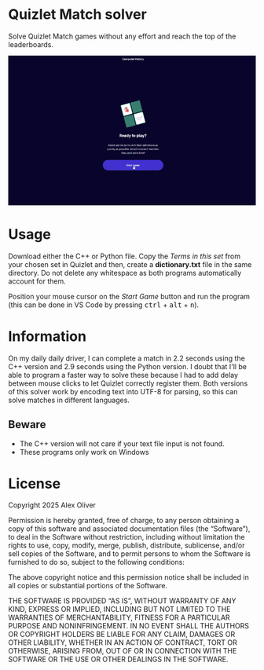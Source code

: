 # Quizlet Match solver

Solve Quizlet Match games without any effort and reach the top of the leaderboards.

![Alt Text](https://github.com/xelaoliver/quizlet-match-solver/blob/main/quizlet.gif)

# Usage

Download either the C++ or Python file. Copy the *Terms in this set* from your chosen set in Quizlet and then, create a **dictionary.txt** file in the same directory. Do not delete any whitespace as both programs automatically account for them.

Position your mouse cursor on the *Start Game* button and run the program (this can be done in VS Code by pressing <kbd>ctrl</kbd> + <kbd>alt</kbd> + <kbd>n</kbd>).

# Information

On my daily daily driver, I can complete a match in 2.2 seconds using the C++ version and 2.9 seconds using the Python version. I doubt that I'll be able to program a faster way to solve these because I had to add delay between mouse clicks to let Quizlet correctly register them. Both versions of this solver work by encoding text into UTF-8 for parsing, so this can solve matches in different languages.

## Beware

- The C++ version will not care if your text file input is not found.
- These programs only work on Windows

# License

Copyright 2025 Alex Oliver

Permission is hereby granted, free of charge, to any person obtaining a copy of this software and associated documentation files (the “Software”), to deal in the Software without restriction, including without limitation the rights to use, copy, modify, merge, publish, distribute, sublicense, and/or sell copies of the Software, and to permit persons to whom the Software is furnished to do so, subject to the following conditions:

The above copyright notice and this permission notice shall be included in all copies or substantial portions of the Software.

THE SOFTWARE IS PROVIDED “AS IS”, WITHOUT WARRANTY OF ANY KIND, EXPRESS OR IMPLIED, INCLUDING BUT NOT LIMITED TO THE WARRANTIES OF MERCHANTABILITY, FITNESS FOR A PARTICULAR PURPOSE AND NONINFRINGEMENT. IN NO EVENT SHALL THE AUTHORS OR COPYRIGHT HOLDERS BE LIABLE FOR ANY CLAIM, DAMAGES OR OTHER LIABILITY, WHETHER IN AN ACTION OF CONTRACT, TORT OR OTHERWISE, ARISING FROM, OUT OF OR IN CONNECTION WITH THE SOFTWARE OR THE USE OR OTHER DEALINGS IN THE SOFTWARE.
